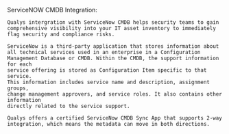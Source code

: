 ServiceNOW CMDB Integration:

    Qualys intergration with ServiceNow CMDB helps security teams to gain
    comprehensive visibility into your IT asset inventory to immediately 
    flag security and compliance risks.
    
    ServiceNow is a third-party application that stores information about
    all technical services used in an enterprise in a Configuration 
    Management Database or CMDB. Within the CMDB, the support information for each 
    service offering is stored as Configuration Item specific to that service.
    This information includes service name and description, assignment groups, 
    change management approvers, and service roles. It also contains other information 
    directly related to the service support.
    
    Qualys offers a certified ServiceNow CMDB Sync App that supports 2-way
    integration, which means the metadata can move in both directions.
